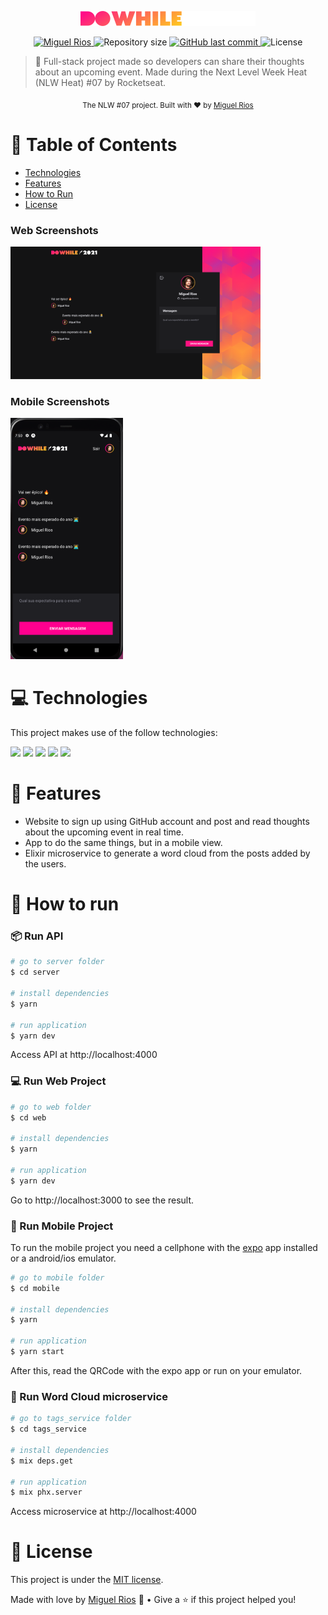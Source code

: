 <p align="center">
   <img src="./.github/logo.svg" alt="DoWhile 2021" width="280"/>
</p>

<p align="center">	
   <a href="https://www.linkedin.com/in/miguelriosoliveira/">
      <img alt="Miguel Rios" src="https://img.shields.io/badge/-miguelriosoliveira-8257E5?style=flat&logo=Linkedin&logoColor=white" />
   </a>

  <img alt="Repository size" src="https://img.shields.io/github/repo-size/miguelriosoliveira/dowhile-mural?color=774DD6" />

  <a href="https://github.com/miguelriosoliveira/dowhile-mural/commits/main">
    <img alt="GitHub last commit" src="https://img.shields.io/github/last-commit/miguelriosoliveira/dowhile-mural?color=774DD6" />
  </a>

  <img alt="License" src="https://img.shields.io/badge/license-MIT-8257E5" />
</p>

> :rocket: Full-stack project made so developers can share their thoughts about an upcoming event. Made during the Next Level Week Heat (NLW Heat) #07 by Rocketseat.

<div align="center">
  <sub>The NLW #07 project. Built with ❤︎ by
    <a href="https://github.com/miguelriosoliveira">Miguel Rios</a>
  </sub>
</div>

# :pushpin: Table of Contents

- [Technologies](#computer-technologies)
- [Features](#rocket-features)
- [How to Run](#construction_worker-how-to-run)
- [License](#closed_book-license)

### Web Screenshots

<div>
   <img src="./.github/web.png" width="400px">
</div>

### Mobile Screenshots

<div>
   <img src="./.github/mobile.png" width="180px">
</div>

# :computer: Technologies

This project makes use of the follow technologies:

[![](https://img.shields.io/badge/-TypeScript-%233178c6?style=flat&logo=typescript&logoColor=faf9f8)](https://www.typescriptlang.org/)
[![](https://img.shields.io/badge/-Express-%233D4B57?style=flat&logo=express)](https://expressjs.com/)
[![](https://img.shields.io/badge/-Socket.io-%2318191A?style=flat&logo=socket.io)](https://socket.io/)
[![](https://img.shields.io/badge/-Vite-%23faf9f8?style=flat&logo=vite)](https://vitejs.dev/)
[![](https://img.shields.io/badge/-Expo-%23121212?style=flat&logo=expo&logoColor=faf9f8)](https://expo.io/)

# :rocket: Features

- Website to sign up using GitHub account and post and read thoughts about the upcoming event in real time.
- App to do the same things, but in a mobile view.
- Elixir microservice to generate a word cloud from the posts added by the users.

# :construction_worker: How to run

### 📦 Run API

```bash
# go to server folder
$ cd server

# install dependencies
$ yarn

# run application
$ yarn dev
```

Access API at http://localhost:4000

### 💻 Run Web Project

```bash
# go to web folder
$ cd web

# install dependencies
$ yarn

# run application
$ yarn dev
```

Go to http://localhost:3000 to see the result.

### 📱 Run Mobile Project

To run the mobile project you need a cellphone with the [expo](https://play.google.com/store/apps/details?id=host.exp.exponent) app installed or a android/ios emulator.

```bash
# go to mobile folder
$ cd mobile

# install dependencies
$ yarn

# run application
$ yarn start
```

After this, read the QRCode with the expo app or run on your emulator.

### 📱 Run Word Cloud microservice

```bash
# go to tags_service folder
$ cd tags_service

# install dependencies
$ mix deps.get

# run application
$ mix phx.server
```

Access microservice at http://localhost:4000

# :closed_book: License

This project is under the [MIT license](./LICENSE).

Made with love by [Miguel Rios](https://github.com/miguelriosoliveira) 🚀 • Give a ⭐️ if this project helped you!
